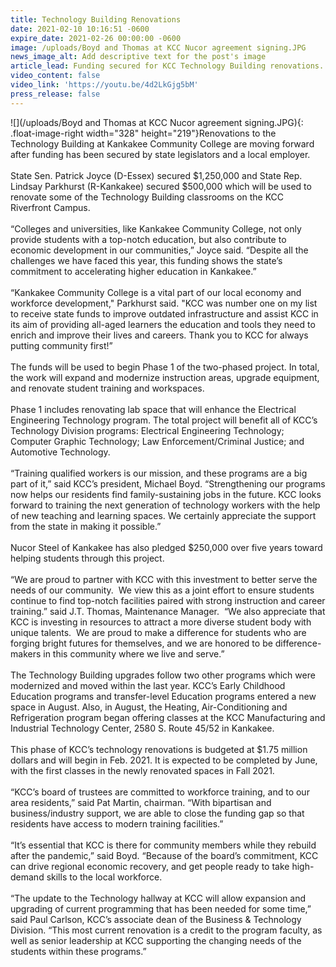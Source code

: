 ```yaml
---
title: Technology Building Renovations
date: 2021-02-10 10:16:51 -0600
expire_date: 2021-02-26 00:00:00 -0600
image: /uploads/Boyd and Thomas at KCC Nucor agreement signing.JPG
news_image_alt: Add descriptive text for the post's image
article_lead: Funding secured for KCC Technology Building renovations.
video_content: false
video_link: 'https://youtu.be/4d2LkGjg5bM'
press_release: false
---
```


![](/uploads/Boyd and Thomas at KCC Nucor agreement signing.JPG){: .float-image-right width="328" height="219"}Renovations to the Technology Building at Kankakee Community College are moving forward after funding has been secured by state legislators and a local employer.<br><br>State Sen. Patrick Joyce (D-Essex) secured $1,250,000 and State Rep. Lindsay Parkhurst (R-Kankakee) secured $500,000 which will be used to renovate some of the Technology Building classrooms on the KCC Riverfront Campus.&nbsp;<br><br>“Colleges and universities, like Kankakee Community College, not only provide students with a top-notch education, but also contribute to economic development in our communities,” Joyce said. “Despite all the challenges we have faced this year, this funding shows the state’s commitment to accelerating higher education in Kankakee.”<br><br>“Kankakee Community College is a vital part of our local economy and workforce development," Parkhurst said. "KCC was number one on my list to receive state funds to improve outdated infrastructure and assist KCC in its aim of providing all-aged learners the education and tools they need to enrich and improve their lives and careers. Thank you to KCC for always putting community first\!”<br><br>The funds will be used to begin Phase 1 of the two-phased project. In total, the work will expand and modernize instruction areas, upgrade equipment, and renovate student training and workspaces.<br><br>Phase 1 includes renovating lab space that will enhance the Electrical Engineering Technology program. The total project will benefit all of KCC’s Technology Division programs: Electrical Engineering Technology; Computer Graphic Technology; Law Enforcement/Criminal Justice; and Automotive Technology.&nbsp;<br><br>“Training qualified workers is our mission, and these programs are a big part of it,” said KCC’s president, Michael Boyd. “Strengthening our programs now helps our residents find family-sustaining jobs in the future. KCC looks forward to training the next generation of technology workers with the help of new teaching and learning spaces. We certainly appreciate the support from the state in making it possible.”<br><br>Nucor Steel of Kankakee has also pledged $250,000 over five years toward helping students through this project.&nbsp;<br><br>“We are proud to partner with KCC with this investment to better serve the needs of our community. &nbsp;We view this as a joint effort to ensure students continue to find top-notch facilities paired with strong instruction and career training.” said J.T. Thomas, Maintenance Manager. &nbsp;“We also appreciate that KCC is investing in resources to attract a more diverse student body with unique talents. &nbsp;We are proud to make a difference for students who are forging bright futures for themselves, and we are honored to be difference-makers in this community where we live and serve.”<br><br>The Technology Building upgrades follow two other programs which were modernized and moved within the last year. KCC’s Early Childhood Education programs and transfer-level Education programs entered a new space in August. Also, in August, the Heating, Air-Conditioning and Refrigeration program began offering classes at the KCC Manufacturing and Industrial Technology Center, 2580 S. Route 45/52 in Kankakee.<br><br>This phase of KCC’s technology renovations is budgeted at $1.75 million dollars and will begin in Feb. 2021. It is expected to be completed by June, with the first classes in the newly renovated spaces in Fall 2021.&nbsp;<br><br>“KCC’s board of trustees are committed to workforce training, and to our area residents,” said Pat Martin, chairman. “With bipartisan and business/industry support, we are able to close the funding gap so that residents have access to modern training facilities.”<br><br>“It’s essential that KCC is there for community members while they rebuild after the pandemic,” said Boyd. “Because of the board’s commitment, KCC can drive regional economic recovery, and get people ready to take high-demand skills to the local workforce.<br><br>“The update to the Technology hallway at KCC will allow expansion and upgrading of current programming that has been needed for some time,” said Paul Carlson, KCC’s associate dean of the Business & Technology Division. “This most current renovation is a credit to the program faculty, as well as senior leadership at KCC supporting the changing needs of the students within these programs.”<br>&nbsp;
